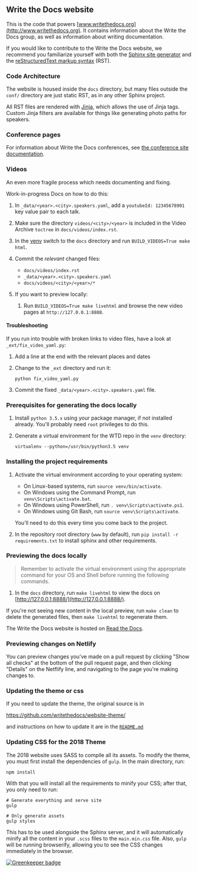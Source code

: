 ## Write the Docs website

This is the code that powers [www.writethedocs.org](http://www.writethedocs.org). It contains information
about the Write the Docs group, as well as information about writing documentation.

If you would like to contribute to the Write the Docs website, we recommend you familiarize yourself with both the [Sphinx site generator](https://www.sphinx-doc.org/) and the [reStructuredText markup syntax](https://www.sphinx-doc.org/en/stable/rest.html) (RST).

### Code Architecture

The website is housed inside the `docs` directory, but many files outside the `conf/` directory are just static RST, as in any other Sphinx project.

All RST files are rendered with [Jinja](http://jinja.pocoo.org/), which allows the use of Jinja tags. Custom Jinja filters are available for things like generating photo paths for speakers.

### Conference pages

For information about Write the Docs conferences, see [the conference site documentation](https://www.writethedocs.org/organizer-guide/confs/website/).

### Videos

An even more fragile process which needs documenting and fixing.

Work-in-progress Docs on how to do this:

1. In `_data/<year>.<city>.speakers.yaml`, add a `youtubeId: 12345678901` key value pair to each talk.

2. Make sure the directory `videos/<city>/<year>` is included in the Video Archive `toctree` in `docs/videos/index.rst`.

3. In the [venv](#prerequisites-for-generating-the-docs-locally) switch to the `docs` directory and run `BUILD_VIDEOS=True make html`.

4. Commit the *relevant* changed files:

   * `docs/videos/index.rst`
   * `_data/<year>.<city>.speakers.yaml`
   * `docs/videos/<city>/<year>/*`

5. If you want to preview locally:

    1. Run `BUILD_VIDEOS=True make livehtml` and browse the new video pages at `http://127.0.0.1:8888`.

#### Troubleshooting

If you run into trouble with broken links to video files, have a look at `_ext/fix_video_yaml.py`:

1. Add a line at the end with the relevant places and dates

2. Change to the `_ext` directory and run it:

   `python fix_video_yaml.py`

3. Commit the fixed `_data/<year>.<city>.speakers.yaml` file.

### Prerequisites for generating the docs locally

1. Install `python 3.5.x` using your package manager, if not installed already.
   You'll probably need `root` privileges to do this.

2. Generate a virtual environment for the WTD repo in the `venv` directory:

    `virtualenv --python=/usr/bin/python3.5 venv`

### Installing the project requirements

1. Activate the virtual environment according to your operating system:

    * On Linux-based systems, run `source venv/bin/activate`.
    * On Windows using the Command Prompt, run `venv\Scripts\activate.bat`.
    * On Windows using PowerShell, run `. venv\Scripts\activate.ps1`.
    * On Windows using Git Bash, run `source venv\Scripts\activate`.

    You'll need to do this every time you come back to the project.

2. In the repository root directory (`www` by default), run `pip install -r requirements.txt` to install sphinx and other requirements.

### Previewing the docs locally

> Remember to activate the virtual environment using the appropriate command for your OS and Shell before running the following commands.

1. In the `docs` directory, run `make livehtml` to view the docs on [http://127.0.0.1:8888/](http://127.0.0.1:8888/).

If you're not seeing new content in the local preview, run `make clean` to delete the generated files, then `make livehtml` to regenerate them.

The Write the Docs website is hosted on [Read the Docs](https://readthedocs.org/projects/writethedocs-www).

### Previewing changes on Netlify

You can preview changes you've made on a pull request by clicking "Show all checks" at the bottom of the pull request page, and then clicking "Details" on the Netflify line, and navigating to the page you're making changes to.

### Updating the theme or css

If you need to update the theme, the original source is in

https://github.com/writethedocs/website-theme/

and instructions on how to update it are in the [`README.md`](https://github.com/writethedocs/website-theme/pull/3)

### Updating CSS for the 2018 Theme

The 2018 website uses SASS to compile all its assets. To modify the theme, you must first install the dependencies of
`gulp`. In the main directory, run:

```
npm install
```

With that you will install all the requirements to minify your CSS;
after that, you only need to run:

```
# Generate everything and serve site
gulp

# Only generate assets
gulp styles
```

This has to be used alongside the Sphinx server, and it will
automatically minify all the content in your `.scss` files to the
`main.min.css` file. Also, `gulp` will be running browserify, allowing you
to see the CSS changes immediately in the browser.

[![Greenkeeper badge](https://badges.greenkeeper.io/writethedocs/www.svg)](https://greenkeeper.io/)
